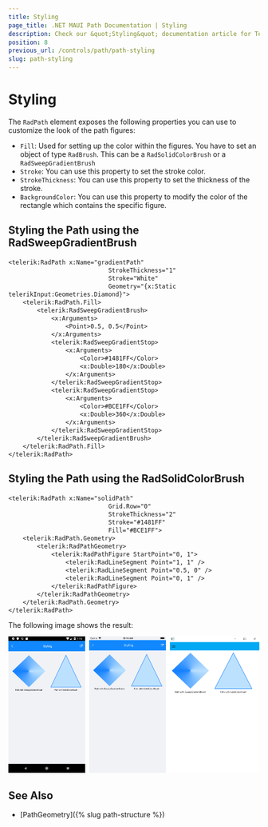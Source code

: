 ```yaml
---
title: Styling
page_title: .NET MAUI Path Documentation | Styling
description: Check our &quot;Styling&quot; documentation article for Telerik Path for .NET MAUI.
position: 8
previous_url: /controls/path/path-styling
slug: path-styling
---
```


# Styling

The `RadPath` element exposes the following properties you can use to customize the look of the path figures:

* `Fill`: Used for setting up the color within the figures. You have to set an object of type `RadBrush`. This can be a `RadSolidColorBrush` or a `RadSweepGradientBrush`
* `Stroke`: You can use this property to set the stroke color.
* `StrokeThickness`: You can use this property to set the thickness of the stroke.
* `BackgroundColor`: You can use this property to modify the color of the rectangle which contains the specific figure.

## Styling the Path using the RadSweepGradientBrush

```XAML
<telerik:RadPath x:Name="gradientPath"
                            StrokeThickness="1"
                            Stroke="White"
                            Geometry="{x:Static telerikInput:Geometries.Diamond}">
    <telerik:RadPath.Fill>
        <telerik:RadSweepGradientBrush>
            <x:Arguments>
                <Point>0.5, 0.5</Point>
            </x:Arguments>
            <telerik:RadSweepGradientStop>
                <x:Arguments>
                    <Color>#1481FF</Color>
                    <x:Double>180</x:Double>
                </x:Arguments>
            </telerik:RadSweepGradientStop>
            <telerik:RadSweepGradientStop>
                <x:Arguments>
                    <Color>#BCE1FF</Color>
                    <x:Double>360</x:Double>
                </x:Arguments>
            </telerik:RadSweepGradientStop>
        </telerik:RadSweepGradientBrush>
    </telerik:RadPath.Fill>
</telerik:RadPath>
```

## Styling the Path using the RadSolidColorBrush

```XAML
<telerik:RadPath x:Name="solidPath"
                            Grid.Row="0"
                            StrokeThickness="2"
                            Stroke="#1481FF"
                            Fill="#BCE1FF">
    <telerik:RadPath.Geometry>
        <telerik:RadPathGeometry>
            <telerik:RadPathFigure StartPoint="0, 1">
                <telerik:RadLineSegment Point="1, 1" />
                <telerik:RadLineSegment Point="0.5, 0" />
                <telerik:RadLineSegment Point="0, 1" />
            </telerik:RadPathFigure>
        </telerik:RadPathGeometry>
    </telerik:RadPath.Geometry>
</telerik:RadPath>
```

The following image shows the result:

![RadPath Styling](images/path_styling.png)


## See Also

- [PathGeometry]({% slug path-structure %})
